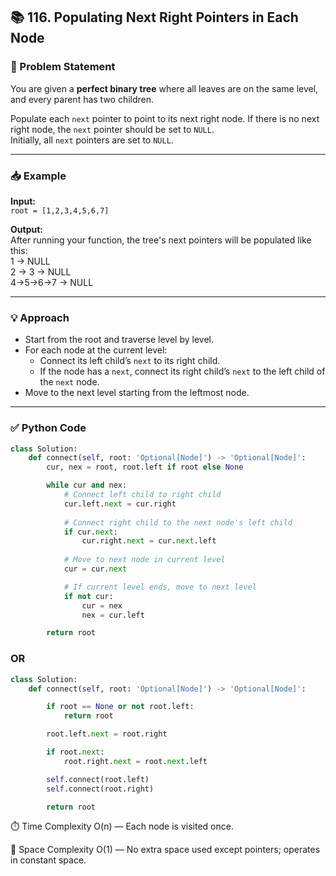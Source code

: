 ## 📚 116. Populating Next Right Pointers in Each Node

### 📝 Problem Statement  
You are given a **perfect binary tree** where all leaves are on the same level, and every parent has two children.  

Populate each `next` pointer to point to its next right node. If there is no next right node, the `next` pointer should be set to `NULL`.  
Initially, all `next` pointers are set to `NULL`.

---

### 📥 Example  
**Input:**  
`root = [1,2,3,4,5,6,7]`  

**Output:**  
After running your function, the tree's next pointers will be populated like this:  
    1 → NULL
    \
  2 → 3 → NULL
 \
4→5→6→7 → NULL

---

### 💡 Approach  
- Start from the root and traverse level by level.
- For each node at the current level:
  - Connect its left child’s `next` to its right child.
  - If the node has a `next`, connect its right child’s `next` to the left child of the `next` node.
- Move to the next level starting from the leftmost node.

---

### ✅ Python Code
```python
class Solution:
    def connect(self, root: 'Optional[Node]') -> 'Optional[Node]':
        cur, nex = root, root.left if root else None

        while cur and nex:
            # Connect left child to right child
            cur.left.next = cur.right
            
            # Connect right child to the next node's left child
            if cur.next:
                cur.right.next = cur.next.left
            
            # Move to next node in current level
            cur = cur.next

            # If current level ends, move to next level
            if not cur:
                cur = nex
                nex = cur.left

        return root
```
### OR
```python
class Solution:
    def connect(self, root: 'Optional[Node]') -> 'Optional[Node]':

        if root == None or not root.left:
            return root

        root.left.next = root.right

        if root.next:
            root.right.next = root.next.left

        self.connect(root.left)
        self.connect(root.right)

        return root
```
⏱️ Time Complexity
O(n) — Each node is visited once.

💾 Space Complexity
O(1) — No extra space used except pointers; operates in constant space.
